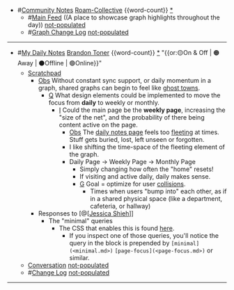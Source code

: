 - #[Community Notes](<Community Notes.md>) [Roam-Collective](<Roam-Collective.md>) {{word-count}} [*]([rc](<rc.md>))
    - #[Main Feed](<Main Feed.md>) ((A place to showcase graph highlights throughout the day)) [not-populated](<not-populated.md>) 
    - #[Graph Change Log](<Graph Change Log.md>) [not-populated](<not-populated.md>)
- ---
- #[My Daily Notes](<My Daily Notes.md>) [Brandon Toner](<Brandon Toner.md>) {{word-count}} [*]([bnt](<bnt.md>)) "{{or:🟡On & Off | 🟠Away | ⚫️Offline | 🟢Online}}"
    - [Scratchpad](<Scratchpad.md>) 
        - [Obs](<Obs.md>) Without constant sync support, or daily momentum in a graph, shared graphs can begin to feel like [ghost towns](<ghost towns.md>).
            - [Q](<Q.md>) What design elements could be implemented to move the focus from **daily** to weekly or monthly.
                - [I](<I.md>) Could the main page be the **weekly page**, increasing the "size of the net", and the probability of there being content active on the page.
                    - [Obs](<Obs.md>) The [daily notes page](<daily notes page.md>) feels too [fleeting](<fleeting.md>) at times. Stuff gets buried, lost, left unseen or forgotten.
                    - I like shifting the time-space of the fleeting element of the graph.
                    - Daily Page -> Weekly Page -> Monthly Page
                        - Simply changing how often the "home" resets! 
                        - If visiting and active daily, daily makes sense. 
                        - [G](<G.md>) Goal = optimize for user [collisions](<collisions.md>). 
                            - Times when users "bump into" each other, as if in a shared physical space (like a department, cafeteria, or hallway)
        - Responses to [@[[Jessica Shieh](<@[[Jessica Shieh.md>)]]
            - The "minimal" queries
                - The CSS that enables this is found [here](((KOuJf-Smr))). 
                    - If you inspect one of those queries, you'll notice the query in the block is prepended by `[minimal](<minimal.md>)` `[page-focus](<page-focus.md>)` or similar.
    - [Conversation](<Conversation.md>) [not-populated](<not-populated.md>) 
    - #[Change Log](<Change Log.md>) [not-populated](<not-populated.md>)
- ---
